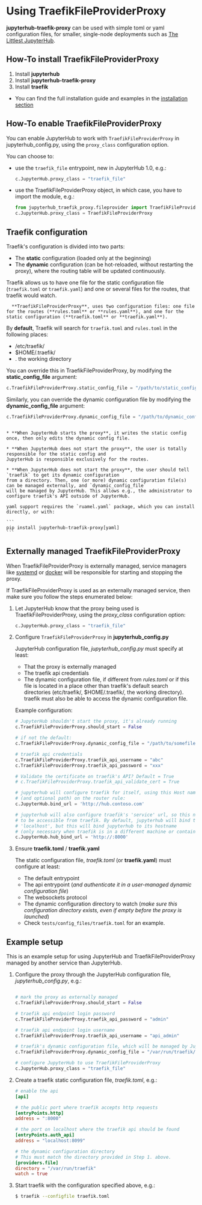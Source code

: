 # Using TraefikFileProviderProxy

**jupyterhub-traefik-proxy** can be used with simple toml or yaml configuration files, for smaller, single-node deployments such as
[The Littlest JupyterHub](https://tljh.jupyter.org).

## How-To install TraefikFileProviderProxy

1. Install **jupyterhub**
2. Install **jupyterhub-traefik-proxy**
3. Install **traefik**

- You can find the full installation guide and examples in the [installation section](install)

## How-To enable TraefikFileProviderProxy

You can enable JupyterHub to work with `TraefikFileProviderProxy` in jupyterhub_config.py, using the `proxy_class` configuration option.

You can choose to:

- use the `traefik_file` entrypoint, new in JupyterHub 1.0, e.g.:

  ```python
  c.JupyterHub.proxy_class = "traefik_file"
  ```

- use the TraefikFileProviderProxy object, in which case, you have to import the module, e.g.:

  ```python
  from jupyterhub_traefik_proxy.fileprovider import TraefikFileProviderProxy
  c.JupyterHub.proxy_class = TraefikFileProviderProxy
  ```

## Traefik configuration

Traefik's configuration is divided into two parts:

- The **static** configuration (loaded only at the beginning)
- The **dynamic** configuration (can be hot-reloaded, without restarting the proxy),
  where the routing table will be updated continuously.

Traefik allows us to have one file for the static configuration file (`traefik.toml` or `traefik.yaml`) and one or several files for the routes, that traefik would watch.

```{note}
  **TraefikFileProviderProxy**, uses two configuration files: one file for the routes (**rules.toml** or **rules.yaml**), and one for the static configuration (**traefik.toml** or **traefik.yaml**).
```

By **default**, Traefik will search for `traefik.toml` and `rules.toml` in the following places:

- /etc/traefik/
- $HOME/.traefik/
- . the working directory

You can override this in TraefikFileProviderProxy, by modifying the **static_config_file** argument:

```python
c.TraefikFileProviderProxy.static_config_file = "/path/to/static_config_filename.toml"
```

Similarly, you can override the dynamic configuration file by modifying the **dynamic_config_file** argument:

```python
c.TraefikFileProviderProxy.dynamic_config_file = "/path/to/dynamic_config_filename.toml"
```

```{note}

* **When JupyterHub starts the proxy**, it writes the static config once, then only edits the dynamic config file.

* **When JupyterHub does not start the proxy**, the user is totally responsible for the static config and
JupyterHub is responsible exclusively for the routes.

* **When JupyterHub does not start the proxy**, the user should tell `traefik` to get its dynamic configuration
from a directory. Then, one (or more) dynamic configuration file(s) can be managed externally, and `dynamic_config_file`
will be managed by JupyterHub. This allows e.g., the administrator to configure traefik's API outside of JupyterHub.

```

````{note}
yaml support requires the `ruamel.yaml` package, which you can install directly, or with:

```
pip install jupyterhub-traefik-proxy[yaml]
```

````

## Externally managed TraefikFileProviderProxy

When TraefikFileProviderProxy is externally managed, service managers like [systemd](https://www.freedesktop.org/wiki/Software/systemd/)
or [docker](https://www.docker.com/) will be responsible for starting and stopping the proxy.

If TraefikFileProviderProxy is used as an externally managed service, then make sure you follow the steps enumerated below:

1. Let JupyterHub know that the proxy being used is TraefikFileProviderProxy, using the _proxy_class_ configuration option:

   ```python
   c.JupyterHub.proxy_class = "traefik_file"
   ```

2. Configure `TraefikFileProviderProxy` in **jupyterhub_config.py**

   JupyterHub configuration file, _jupyterhub_config.py_ must specify at least:

   - That the proxy is externally managed
   - The traefik api credentials
   - The dynamic configuration file, if different from _rules.toml_ or if this
     file is located in a place other than traefik's default search directories
     (etc/traefik/, $HOME/.traefik/, the working directory). traefik must also
     be able to access the dynamic configuration file.

   Example configuration:

   ```python
   # JupyterHub shouldn't start the proxy, it's already running
   c.TraefikFileProviderProxy.should_start = False

   # if not the default:
   c.TraefikFileProviderProxy.dynamic_config_file = "/path/to/somefile.toml"

   # traefik api credentials
   c.TraefikFileProviderProxy.traefik_api_username = "abc"
   c.TraefikFileProviderProxy.traefik_api_password = "xxx"

   # Validate the certificate on traefik's API? Default = True
   # c.TraefikFileProviderProxy.traefik_api_validate_cert = True

   # jupyterhub will configure traefik for itself, using this Host name
   # (and optional path) on the router rule:
   c.JupyterHub.bind_url = 'http://hub.contoso.com'

   # jupyterhub will also configure traefik's 'service' url, so this needs
   # to be accessible from traefik. By default, jupyterhub will bind to
   # 'localhost', but this will bind jupyterhub to its hostname
   # (only necessary when traefik is in a different machine or container)
   c.JupyterHub.hub_bind_url = 'http://:8000'
   ```

3. Ensure **traefik.toml** / **traefik.yaml**

   The static configuration file, _traefik.toml_ (or **traefik.yaml**) must configure at least:

   - The default entrypoint
   - The api entrypoint (_and authenticate it in a user-managed dynamic configuration file_)
   - The websockets protocol
   - The dynamic configuration directory to watch
     (_make sure this configuration directory exists, even if empty before the proxy is launched_)
   - Check `tests/config_files/traefik.toml` for an example.

## Example setup

This is an example setup for using JupyterHub and TraefikFileProviderProxy managed by another service than JupyterHub.

1. Configure the proxy through the JupyterHub configuration file, _jupyterhub_config.py_, e.g.:

   ```python

   # mark the proxy as externally managed
   c.TraefikFileProviderProxy.should_start = False

   # traefik api endpoint login password
   c.TraefikFileProviderProxy.traefik_api_password = "admin"

   # traefik api endpoint login username
   c.TraefikFileProviderProxy.traefik_api_username = "api_admin"

   # traefik's dynamic configuration file, which will be managed by JupyterHub
   c.TraefikFileProviderProxy.dynamic_config_file = "/var/run/traefik/rules.toml"

   # configure JupyterHub to use TraefikFileProviderProxy
   c.JupyterHub.proxy_class = "traefik_file"
   ```

2. Create a traefik static configuration file, _traefik.toml_, e.g.:

   ```toml
   # enable the api
   [api]

   # the public port where traefik accepts http requests
   [entryPoints.http]
   address = ":8000"

   # the port on localhost where the traefik api should be found
   [entryPoints.auth_api]
   address = "localhost:8099"

   # the dynamic configuration directory
   # This must match the directory provided in Step 1. above.
   [providers.file]
   directory = "/var/run/traefik"
   watch = true
   ```

3. Start traefik with the configuration specified above, e.g.:
   ```bash
   $ traefik --configfile traefik.toml
   ```

